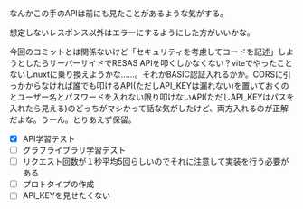 なんかこの手のAPIは前にも見たことがあるような気がする。

想定しないレスポンス以外はエラーにするようにした方がいいかな。

今回のコミットとは関係ないけど「セキュリティを考慮してコードを記述」しようとしたらサーバーサイドでRESAS APIを叩くしかなくない？viteでやったことないしnuxtに乗り換えようかな……。それかBASIC認証入れるかか。CORSに引っかからなければ誰でも叩けるAPI(ただしAPI_KEYは漏れない)を置いておくのとユーザー名とパスワードを入れない限り叩けないAPI(ただしAPI_KEYはパスを入れたら見える)のどっちがマシかって話な気がしたけど、両方入れるのが正解だよな。うーん。とりあえず保留。

- [x] API学習テスト
- [ ] グラフライブラリ学習テスト
- [ ] リクエスト回数が１秒平均5回らしいのでそれに注意して実装を行う必要がある
- [ ] プロトタイプの作成
- [ ] API_KEYを見せたくない
